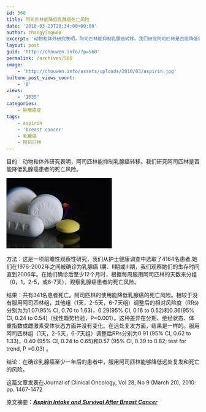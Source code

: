 ```yaml
---
id: 560
title: 阿司匹林能降低乳腺癌死亡风险
date: '2010-03-23T20:34:00+00:00'
author: zhangying600
excerpt: '动物和体外研究表明，阿司匹林能抑制乳腺癌转移。我们研究阿司匹林是否能降低乳腺癌患者的死亡风险。这是一项前瞻性观察性研究，我们从护士健康调查中选取了4164名患者,她们在1976-2002年之间被确诊为乳腺癌 I期、II期或III期，我们观察她们的生存时间直到2006年。在她们确诊后至少12个月时，根据每周服用阿司匹林的天数来分组（0，1，2-5，或 6-7天），观察乳腺癌患者的死亡风险。'
layout: post
guid: 'http://chouwen.info/?p=560'
permalink: /archives/560
image:
    - 'http://chouwen.info/assets/uploads/2010/03/aspirin.jpg'
bulteno_post_views_count:
    - '0'
views:
    - '1035'
categories:
    - 肿瘤癌症
tags:
    - aspirin
    - 'breast cancer'
    - 乳腺癌
    - 阿司匹林
---
```


目的：动物和体外研究表明，阿司匹林能抑制乳腺癌转移。我们研究阿司匹林是否能降低乳腺癌患者的死亡风险。

![](/assets/uploads/2010/03/images-1-1.jpg)

方法：这是一项前瞻性观察性研究，我们从护士健康调查中选取了4164名患者,她们在1976-2002年之间被确诊为乳腺癌 I期、II期或III期，我们观察她们的生存时间直到2006年。在她们确诊后至少12个月时，根据每周服用阿司匹林的天数来分组（0，1，2-5，或6-7天），观察乳腺癌患者的死亡风险。

结果：共有341名患者死亡。阿司匹林的使用能降低乳腺癌的死亡风险。相较于没有服用阿司匹林组，其他组（1天，2-5天，6-7天组）调整后的相对风险度（RRs)分别为为1.07(95% CI, 0.70 to 1.63)，0.29(95% CI, 0.16 to 0.52)和0.36(95% CI, 0.24 to 0.54)（线性趋势检验，P&lt;0.001）。这种差异在分期、绝经状态、体重指数或雌激素受体状态方面并没有变化。在远处复发方面，结果是一样的。服用阿司匹林组（1天，2-5天，6-7天组）调整后RRs分别为0.91 (95% CI, 0.62 to 1.33)，0.40 (95% CI, 0.24 to 0.65)和0.57 (95% CI, 0.39 to 0.82; test for trend, P =0.03) 。

结论：在确诊乳腺癌至少一年后的患者中，服用阿司匹林能够降低远处复发和死亡的风险。

这篇文章发表在Journal of Clinical Oncology, Vol 28, No 9 (March 20), 2010: pp. 1467-1472

原文摘要：***[Aspirin Intake and Survival After Breast Cancer](http://jco.ascopubs.org/cgi/content/abstract/28/9/1467)***